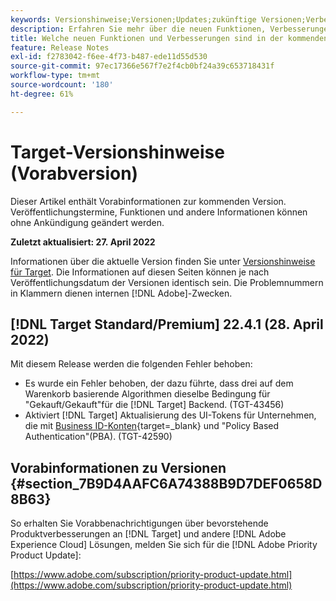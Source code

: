 ```yaml
---
keywords: Versionshinweise;Versionen;Updates;zukünftige Versionen;Verbesserungen;neue Funktionen;Fehlerbehebungen;Updates;Vorabversion
description: Erfahren Sie mehr über die neuen Funktionen, Verbesserungen und Fehlerbehebungen in der kommenden Version von Adobe Target sowie in den zugehörigen SDKs, APIs und JavaScript-Bibliotheken.
title: Welche neuen Funktionen und Verbesserungen sind in der kommenden Version enthalten?
feature: Release Notes
exl-id: f2783042-f6ee-4f73-b487-ede11d55d530
source-git-commit: 97ec17366e567f7e2f4cb0bf24a39c653718431f
workflow-type: tm+mt
source-wordcount: '180'
ht-degree: 61%

---
```


# Target-Versionshinweise (Vorabversion)

Dieser Artikel enthält Vorabinformationen zur kommenden Version. Veröffentlichungstermine, Funktionen und andere Informationen können ohne Ankündigung geändert werden.

**Zuletzt aktualisiert: 27. April 2022**

Informationen über die aktuelle Version finden Sie unter [Versionshinweise für Target](release-notes.md). Die Informationen auf diesen Seiten können je nach Veröffentlichungsdatum der Versionen identisch sein. Die Problemnummern in Klammern dienen internen [!DNL Adobe]-Zwecken.

## [!DNL Target Standard/Premium] 22.4.1 (28. April 2022)

Mit diesem Release werden die folgenden Fehler behoben:

* Es wurde ein Fehler behoben, der dazu führte, dass drei auf dem Warenkorb basierende Algorithmen dieselbe Bedingung für &quot;Gekauft/Gekauft&quot;für die [!DNL Target] Backend. (TGT-43456)
* Aktiviert [!DNL Target] Aktualisierung des UI-Tokens für Unternehmen, die mit [Business ID-Konten](https://helpx.adobe.com/enterprise/using/identity.html){target=_blank} und &quot;Policy Based Authentication&quot;(PBA). (TGT-42590)

## Vorabinformationen zu Versionen {#section_7B9D4AAFC6A74388B9D7DEF0658D8B63}

So erhalten Sie Vorabbenachrichtigungen über bevorstehende Produktverbesserungen an [!DNL Target] und andere [!DNL Adobe Experience Cloud] Lösungen, melden Sie sich für die [!DNL Adobe Priority Product Update]:

[https://www.adobe.com/subscription/priority-product-update.html](https://www.adobe.com/subscription/priority-product-update.html)
